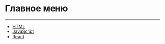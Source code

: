 # Главное меню

---

- [HTML](./HTML/HTML.md)
- [JavaScript](./javaScript/javaScript.md)
- [React](./react/react.md)
